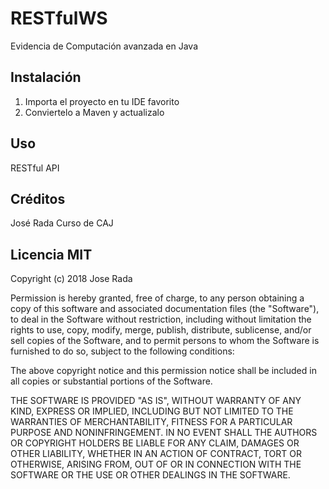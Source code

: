 # RESTfulWS
Evidencia de Computación avanzada en Java

## Instalación
1. Importa el proyecto en tu IDE favorito
2. Conviertelo a Maven y actualizalo

## Uso
RESTful API

## Créditos

José Rada
Curso de CAJ

## Licencia MIT

Copyright (c) 2018 Jose Rada

Permission is hereby granted, free of charge, to any person obtaining a copy
of this software and associated documentation files (the "Software"), to deal
in the Software without restriction, including without limitation the rights
to use, copy, modify, merge, publish, distribute, sublicense, and/or sell
copies of the Software, and to permit persons to whom the Software is
furnished to do so, subject to the following conditions:

The above copyright notice and this permission notice shall be included in all
copies or substantial portions of the Software.

THE SOFTWARE IS PROVIDED "AS IS", WITHOUT WARRANTY OF ANY KIND, EXPRESS OR
IMPLIED, INCLUDING BUT NOT LIMITED TO THE WARRANTIES OF MERCHANTABILITY,
FITNESS FOR A PARTICULAR PURPOSE AND NONINFRINGEMENT. IN NO EVENT SHALL THE
AUTHORS OR COPYRIGHT HOLDERS BE LIABLE FOR ANY CLAIM, DAMAGES OR OTHER
LIABILITY, WHETHER IN AN ACTION OF CONTRACT, TORT OR OTHERWISE, ARISING FROM,
OUT OF OR IN CONNECTION WITH THE SOFTWARE OR THE USE OR OTHER DEALINGS IN THE
SOFTWARE.